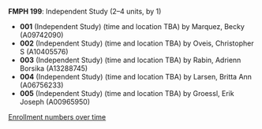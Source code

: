 **FMPH 199**: Independent Study (2–4 units, by 1)

- **001** (Independent Study) (time and location TBA) by Marquez, Becky (A09742090)
- **002** (Independent Study) (time and location TBA) by Oveis, Christopher S (A10405576)
- **003** (Independent Study) (time and location TBA) by Rabin, Adrienn Borsika (A13288745)
- **004** (Independent Study) (time and location TBA) by Larsen, Britta Ann (A06756233)
- **005** (Independent Study) (time and location TBA) by Groessl, Erik Joseph (A00965950)

[Enrollment numbers over time](./FMPH199.tsv)
